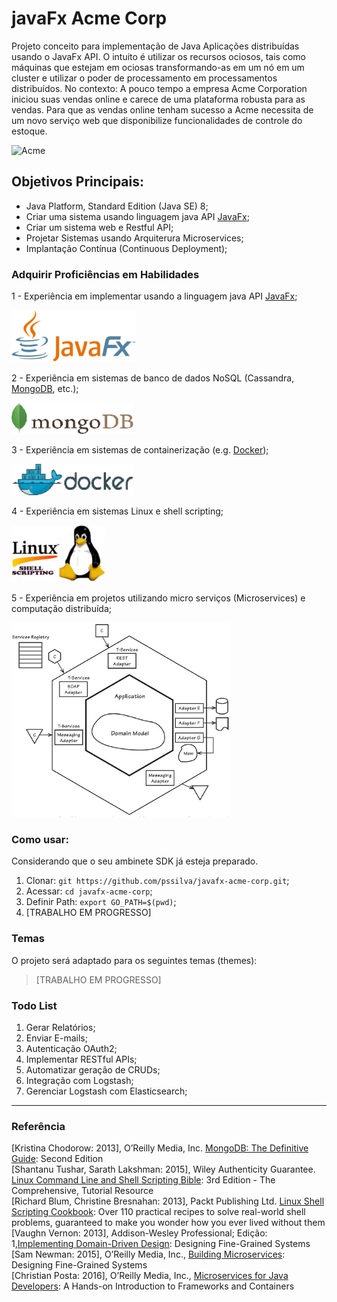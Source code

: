 # javaFx Acme Corp
Projeto conceito para implementação de Java Aplicações distribuídas usando o JavaFx API. O intuito é utilizar os recursos ociosos, tais como máquinas que estejam em ociosas transformando-as em um nó em um cluster e utilizar o poder de processamento em processamentos distribuídos. No contexto: A pouco tempo a empresa Acme Corporation iniciou suas vendas online e carece de uma plataforma robusta para as vendas. Para que as vendas online tenham sucesso a Acme necessita de um novo serviço web que disponibilize funcionalidades de controle do estoque.

![Acme](https://github.com/pssilva/javafx-acme-corp/blob/master/doc-repo/Acme-crop.png)

## Objetivos Principais:
- Java Platform, Standard Edition (Java SE) 8;
- Criar uma sistema usando linguagem java API [JavaFx](http://docs.oracle.com/javase/8/javase-clienttechnologies.htm);
- Criar um sistema web e Restful API;
- Projetar Sistemas usando Arquiterura Microservices;
- Implantação Contínua (Continuous Deployment); 

### Adquirir Proficiências em Habilidades

1 - Experiência em implementar usando a linguagem java API [JavaFx](http://docs.oracle.com/javase/8/javase-clienttechnologies.htm);

![JavaFx](https://github.com/pssilva/javafx-acme-corp/blob/master/doc-repo/JavaFX_Logo.png)

2 - Experiência em sistemas de banco de dados NoSQL (Cassandra, [MongoDB](https://www.mongodb.com/), etc.);
    <p><img src="https://github.com/pssilva/javafx-acme-corp/blob/master/doc-repo/mongoDB.png" alt="Experiência em sistemas de banco de dados NoSQL" height="50" width="195"/></p>

3 - Experiência em sistemas de containerização (e.g. [Docker](https://hub.docker.com/r/pss1suporte/paas-docker/));
    <p><img src="https://github.com/pssilva/javafx-acme-corp/blob/master/doc-repo/docker.png" alt="Experiência em sistemas de containerização Docker" height="50" width="195"></p>

4 - Experiência em sistemas Linux e shell scripting;
    <p><img src="https://github.com/pssilva/javafx-acme-corp/blob/master/doc-repo/shell-linux.png" alt="Experiência em sistemas Linux e shell scripting" height="91" width="150"></p>

5 - Experiência em projetos utilizando micro serviços (Microservices) e computação distribuída;

![Microservices](https://github.com/pssilva/javafx-acme-corp/blob/master/doc-repo/microservices-domain.png)

### Como usar:

Considerando que o seu ambinete SDK já esteja preparado.

1. Clonar: `git https://github.com/pssilva/javafx-acme-corp.git`;
2. Acessar: `cd javafx-acme-corp`;
2. Definir Path: `export GO_PATH=$(pwd)`;
3. [TRABALHO EM PROGRESSO]

### Temas 
O projeto será adaptado para os seguintes temas (themes):

>[TRABALHO EM PROGRESSO]

### Todo List

 1. Gerar Relatórios;
 2. Enviar E-mails;
 3. Autenticação OAuth2;
 4. Implementar RESTful APIs;
 5. Automatizar geração de CRUDs;
 6. Integração com Logstash;
 7. Gerenciar Logstash com Elasticsearch;


---
### Referência

\[Kristina Chodorow: 2013\], O’Reilly Media, Inc. [MongoDB: The Definitive Guide](http://shop.oreilly.com/product/0636920028031.do): Second Edition <br />
\[Shantanu Tushar, Sarath Lakshman: 2015\], Wiley Authenticity Guarantee. [Linux Command Line and Shell Scripting Bible](http://www.wiley.com/WileyCDA/WileyTitle/productCd-111898384X.html): 3rd Edition  - The Comprehensive, Tutorial Resource<br />
\[Richard Blum, Christine Bresnahan: 2013\], Packt Publishing Ltd. [Linux Shell Scripting Cookbook](https://www.packtpub.com/networking-and-servers/linux-shell-scripting-cookbook-second-edition): Over 110 practical recipes to solve real-world shell problems, guaranteed to make you wonder how you ever lived without them <br />
\[Vaughn Vernon: 2013\], Addison-Wesley Professional; Edição: 1,[Implementing Domain-Driven Design](https://www.amazon.com.br/Implementing-Domain-Driven-Design-Vaughn-Vernon/dp/0321834577): Designing Fine-Grained Systems <br />
\[Sam Newman: 2015\], O’Reilly Media, Inc., [Building Microservices](http://shop.oreilly.com/product/0636920033158.do): Designing Fine-Grained Systems <br />
\[Christian Posta: 2016\], O’Reilly Media, Inc., [Microservices for Java Developers](https://developers.redhat.com/promotions/microservices-for-java-developers/): A Hands-on Introduction to Frameworks and Containers <br />
